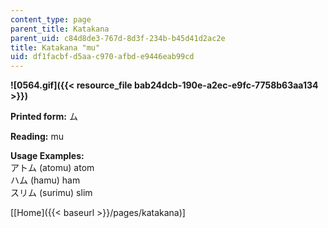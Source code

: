 ```yaml
---
content_type: page
parent_title: Katakana
parent_uid: c84d8de3-767d-8d3f-234b-b45d41d2ac2e
title: Katakana "mu"
uid: df1facbf-d5aa-c970-afbd-e9446eab99cd
---
```


**![0564.gif]({{< resource_file bab24dcb-190e-a2ec-e9fc-7758b63aa134 >}})**

**Printed form:** ム

**Reading:** mu

**Usage Examples:**  
アトム (atomu) atom  
ハム (hamu) ham  
スリム (surimu) slim

\[[Home]({{< baseurl >}}/pages/katakana)\]